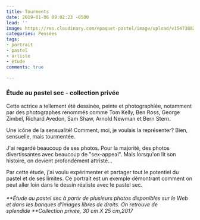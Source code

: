 ```yaml
---
title: Tourments
date: 2019-01-06 09:02:23 -0500
lead: ''
image: https://res.cloudinary.com/npaquet-pastel/image/upload/v1547388216/22310685_1970891043180133_2561922179685130983_n.jpg
categories: Pensées
tags:
- portrait
- pastel
- artiste
- étude
comments: true

---
```

### Étude au pastel sec - collection privée

Cette actrice a tellement été dessinée, peinte et photographiée, notamment par des photographes renommés  comme Tom Kelly, Ben Ross, George Zimbel, Richard Avedon, Sam Shaw, Arnold Newman et Bern Stern. 

Une icône de la sensualité! Comment, moi, je voulais la représenter? Bien, sensuelle, mais tourmentée.

J'ai regardé beaucoup de ses photos. Pour la majorité, des photos divertissantes avec beaucoup de "sex-appeal". Mais lorsqu'on lit son histoire, on devient profondément attristé...

Par cette étude, j'ai voulu expérimenter et partager tout le potentiel du pastel et de ses limites. Ce portrait est un exemple démontrant comment on peut aller loin dans le dessin réaliste avec le pastel sec.

###### **Étude au pastel sec à partir de plusieurs photos disponibles sur le Web et dans les banques d'images libres de droits. On retrouve de splendide **Collection privée, 30 cm X 25 cm,2017
